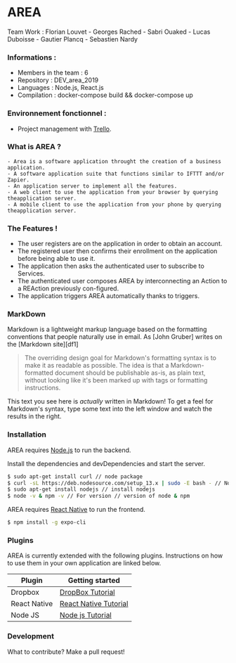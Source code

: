 # AREA

Team Work : Florian Louvet - Georges Rached - Sabri Ouaked - Lucas Duboisse - Gautier Plancq - Sebastien Nardy

### Informations :
 - Members in the team : 6
 - Repository : DEV_area_2019
 - Languages : Node.js, React.js
 - Compilation : docker-compose build && docker-compose up
 
 
### Environnement fonctionnel :

 - Project management with [Trello](https://trello.com/b/opGjBwdh/area).

### What is AREA ?
    - Area is a software application throught the creation of a business application.
    - A software application suite that functions similar to IFTTT and/or Zapier.
    - An application server to implement all the features.
    - A web client to use the application from your browser by querying theapplication server.
    - A mobile client to use the application from your phone by querying theapplication server.

### The Features !

  - The user registers are on the application in order to obtain an account.
  - The registered user then confirms their enrollment on the application before being able to use it.
  - The application then asks the authenticated user to subscribe to Services.
  - The authenticated user composes AREA by interconnecting an Action to a REAction previously con-figured.
  - The application triggers AREA automatically thanks to triggers.


### MarkDown

Markdown is a lightweight markup language based on the formatting conventions that people naturally use in email.  As [John Gruber] writes on the [Markdown site][df1]

> The overriding design goal for Markdown's
> formatting syntax is to make it as readable
> as possible. The idea is that a
> Markdown-formatted document should be
> publishable as-is, as plain text, without
> looking like it's been marked up with tags
> or formatting instructions.

This text you see here is *actually* written in Markdown! To get a feel for Markdown's syntax, type some text into the left window and watch the results in the right.



### Installation

AREA requires [Node.js](https://nodejs.org/) to run the backend.

Install the dependencies and devDependencies and start the server.

```sh
$ sudo apt-get install curl // node package
$ curl -sL https://deb.nodesource.com/setup_13.x | sudo -E bash - // Node.js package
$ sudo apt-get install nodejs // install nodejs
$ node -v & npm -v // For version // version of node & npm
```

AREA requires [React Native](https://facebook.github.io/react-native/) to run the frontend.

```sh
$ npm install -g expo-cli
```

### Plugins

AREA is currently extended with the following plugins. Instructions on how to use them in your own application are linked below.

| Plugin | Getting started |
| ------ | ------ |
| Dropbox | [DropBox Tutorial](https://help.dropbox.com/learn/getting-started-building-blocks) |
| React Native | [React Native Tutorial](https://facebook.github.io/react-native/docs/getting-started) |
| Node JS | [Node js Tutorial](https://nodejs.org/en/docs/guides/getting-started-guide/) |


### Development

What to contribute? Make a pull request!

